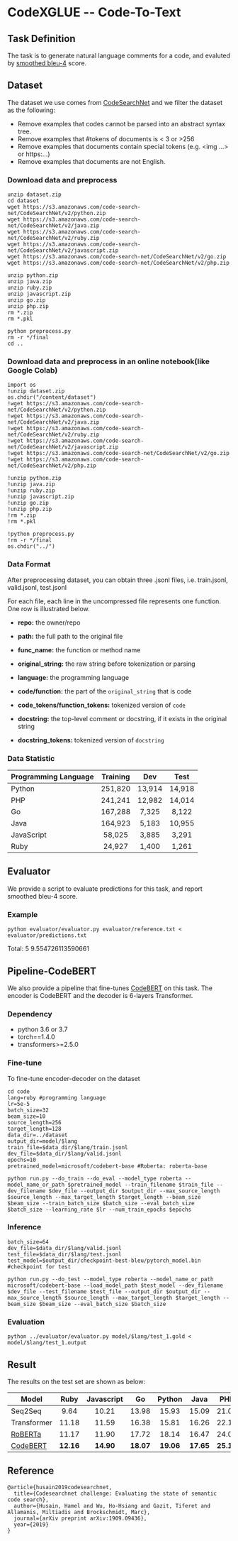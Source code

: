 # CodeXGLUE -- Code-To-Text

## Task Definition

The task is to generate natural language comments for a code, and evaluted by [smoothed bleu-4](https://www.aclweb.org/anthology/C04-1072.pdf) score.

## Dataset

The dataset we use comes from [CodeSearchNet](https://arxiv.org/pdf/1909.09436.pdf) and we filter the dataset as the following:

- Remove examples that codes cannot be parsed into an abstract syntax tree.
- Remove examples that #tokens of documents is < 3 or >256
- Remove examples that documents contain special tokens (e.g. <img ...> or https:...)
- Remove examples that documents are not English.

### Download data and preprocess

```shell
unzip dataset.zip
cd dataset
wget https://s3.amazonaws.com/code-search-net/CodeSearchNet/v2/python.zip
wget https://s3.amazonaws.com/code-search-net/CodeSearchNet/v2/java.zip
wget https://s3.amazonaws.com/code-search-net/CodeSearchNet/v2/ruby.zip
wget https://s3.amazonaws.com/code-search-net/CodeSearchNet/v2/javascript.zip
wget https://s3.amazonaws.com/code-search-net/CodeSearchNet/v2/go.zip
wget https://s3.amazonaws.com/code-search-net/CodeSearchNet/v2/php.zip

unzip python.zip
unzip java.zip
unzip ruby.zip
unzip javascript.zip
unzip go.zip
unzip php.zip
rm *.zip
rm *.pkl

python preprocess.py
rm -r */final
cd ..
```

### Download data and preprocess in an online notebook(like Google Colab)

```shell
import os
!unzip dataset.zip
os.chdir("/content/dataset")
!wget https://s3.amazonaws.com/code-search-net/CodeSearchNet/v2/python.zip
!wget https://s3.amazonaws.com/code-search-net/CodeSearchNet/v2/java.zip
!wget https://s3.amazonaws.com/code-search-net/CodeSearchNet/v2/ruby.zip
!wget https://s3.amazonaws.com/code-search-net/CodeSearchNet/v2/javascript.zip
!wget https://s3.amazonaws.com/code-search-net/CodeSearchNet/v2/go.zip
!wget https://s3.amazonaws.com/code-search-net/CodeSearchNet/v2/php.zip

!unzip python.zip
!unzip java.zip
!unzip ruby.zip
!unzip javascript.zip
!unzip go.zip
!unzip php.zip
!rm *.zip
!rm *.pkl

!python preprocess.py
!rm -r */final
os.chdir("../")
```


### Data Format

After preprocessing dataset, you can obtain three .jsonl files, i.e. train.jsonl, valid.jsonl, test.jsonl

For each file, each line in the uncompressed file represents one function.  One row is illustrated below.

  - **repo:** the owner/repo

  - **path:** the full path to the original file

  - **func_name:** the function or method name

  - **original_string:** the raw string before tokenization or parsing

  - **language:** the programming language

  - **code/function:** the part of the `original_string` that is code

  - **code_tokens/function_tokens:** tokenized version of `code`

  - **docstring:** the top-level comment or docstring, if it exists in the original string

  - **docstring_tokens:** tokenized version of `docstring`

### Data Statistic

| Programming Language | Training |  Dev   |  Test  |
| :------------------- | :------: | :----: | :----: |
| Python               | 251,820  | 13,914 | 14,918 |
| PHP                  | 241,241  | 12,982 | 14,014 |
| Go                   | 167,288  | 7,325  | 8,122  |
| Java                 | 164,923  | 5,183  | 10,955 |
| JavaScript           |  58,025  | 3,885  | 3,291  |
| Ruby                 |  24,927  | 1,400  | 1,261  |

## Evaluator

We provide a script to evaluate predictions for this task, and report smoothed bleu-4 score.

### Example

```shell
python evaluator/evaluator.py evaluator/reference.txt < evaluator/predictions.txt
```

Total: 5
9.554726113590661

## Pipeline-CodeBERT

We also provide a pipeline that fine-tunes [CodeBERT](https://arxiv.org/pdf/2002.08155.pdf) on this task. The encoder is CodeBERT and the decoder is 6-layers Transformer.

### Dependency

- python 3.6 or 3.7
- torch==1.4.0
- transformers>=2.5.0

### Fine-tune

To fine-tune encoder-decoder on the dataset

```shell
cd code
lang=ruby #programming language
lr=5e-5
batch_size=32
beam_size=10
source_length=256
target_length=128
data_dir=../dataset
output_dir=model/$lang
train_file=$data_dir/$lang/train.jsonl
dev_file=$data_dir/$lang/valid.jsonl
epochs=10 
pretrained_model=microsoft/codebert-base #Roberta: roberta-base

python run.py --do_train --do_eval --model_type roberta --model_name_or_path $pretrained_model --train_filename $train_file --dev_filename $dev_file --output_dir $output_dir --max_source_length $source_length --max_target_length $target_length --beam_size $beam_size --train_batch_size $batch_size --eval_batch_size $batch_size --learning_rate $lr --num_train_epochs $epochs
```


### Inference

```shell
batch_size=64
dev_file=$data_dir/$lang/valid.jsonl
test_file=$data_dir/$lang/test.jsonl
test_model=$output_dir/checkpoint-best-bleu/pytorch_model.bin #checkpoint for test

python run.py --do_test --model_type roberta --model_name_or_path microsoft/codebert-base --load_model_path $test_model --dev_filename $dev_file --test_filename $test_file --output_dir $output_dir --max_source_length $source_length --max_target_length $target_length --beam_size $beam_size --eval_batch_size $batch_size
```

### Evaluation

```shell
python ../evaluator/evaluator.py model/$lang/test_1.gold < model/$lang/test_1.output
```

## Result

The results on the test set are shown as below:

| Model       |   Ruby    | Javascript |    Go     |  Python   |   Java    |    PHP    |  Overall  |
| ----------- | :-------: | :--------: | :-------: | :-------: | :-------: | :-------: | :-------: |
| Seq2Seq     |   9.64    |   10.21    |   13.98   |   15.93   |   15.09   |   21.08   |   14.32   |
| Transformer |   11.18   |   11.59    |   16.38   |   15.81   |   16.26   |   22.12   |   15.56   |
| [RoBERTa](https://arxiv.org/pdf/1907.11692.pdf)     |   11.17   |   11.90    |   17.72   |   18.14   |   16.47   |   24.02   |   16.57   |
| [CodeBERT](https://arxiv.org/pdf/2002.08155.pdf)    | **12.16** | **14.90**  | **18.07** | **19.06** | **17.65** | **25.16** | **17.83** |


## Reference
<pre><code>@article{husain2019codesearchnet,
  title={Codesearchnet challenge: Evaluating the state of semantic code search},
  author={Husain, Hamel and Wu, Ho-Hsiang and Gazit, Tiferet and Allamanis, Miltiadis and Brockschmidt, Marc},
  journal={arXiv preprint arXiv:1909.09436},
  year={2019}
}</code></pre>
